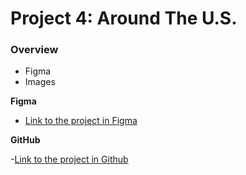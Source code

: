 # Project 4: Around The U.S.

### Overview

- Figma
- Images

**Figma**

- [Link to the project in Figma](https://www.figma.com/file/SurN1jaeEQIhuZEDMhmWWf/Sprint-4-Around-The-U.S.-desktop-mobile?node-id=0%3A1)

**GitHub**

-[Link to the project in Github]()


